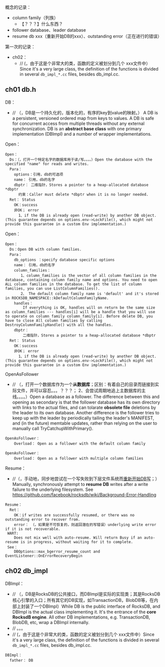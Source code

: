 



概念的记录：

- column family（列族）
  - 【？？？】什么东西？
- follower database、leader database
- resume db xxx（重新开始DB的xxx）、outstanding error（正在进行的错误）



第一次的记录：

- ch02：
  - // (，由于这是个非常大的类，函数的定义被划分到几个 xxx文件中）Since it's a very large class, the definition of the functions is divided in several `db_impl_*.cc` files, besides db_impl.cc.





## ch01 db.h

DB：

- // （，DB是一个持久化的，版本化的，有序的key到value的映射。） A DB is a persistent, versioned ordered map from keys to values. A DB is safe for concurrent access from multiple threads without any external synchronization. DB is an **abstract base class** with one primary implementation (DBImpl) and a number of wrapper implementations.

Open：

```
Open：
  Ds：（，打开一个特定名字的数据库用于读/写。。。。）Open the database with the specified "name" for reads and writes. 
  Para：
    options：引用，db的可选项
    name： 引用，db的名字
    dbptr： 二维指针，Stores a pointer to a heap-allocated database *dbptr 
      约束：Caller must delete *dbptr when it is no longer needed.
  Ret： Status
    OK：success
    非OK； error
      1、if the DB is already open (read-write) by another DB object. (This guarantee depends on options.env->LockFile(), which might not provide this guarantee in a custom Env implementation.)
```

Open：

```
Open：
  Ds：Open DB with column families.
  Para：
    db_options ：specify database specific options
    name： 引用，db的名字
    column_families： 
       1、column_families is the vector of all column families in the database, containing column family name and options. You need to open ALL column families in the database. To get the list of column families, you can use ListColumnFamilies().
       2、 The default column family name is 'default' and it's stored in ROCKSDB_NAMESPACE::kDefaultColumnFamilyName.
    handles：
    	If everything is OK, handles will on return be the same size as column_families --- handles[i] will be a handle that you will use to operate on column family column_family[i]. Before delete DB, you have to close All column families by calling DestroyColumnFamilyHandle() with all the handles.
    dbptr： 
    	二维指针，Stores a pointer to a heap-allocated database *dbptr 
  Ret： Status
    OK：success
    非OK； error
      1、if the DB is already open (read-write) by another DB object. (This guarantee depends on options.env->LockFile(), which might not provide this guarantee in a custom Env implementation.)
```



OpenAsFollower

- // （，打开一个数据库作为一个**从数据库**；区别：有着自己的目录而链接到实际文件，并可以容忍。。。？？？；  2、会尝试周期地追上主数据库的主线。。。。）Open a database as a follower. The difference between this and opening as secondary is that the follower database has its own directory with links to the actual files, and can tolarate **obsolete file** deletions by the leader to its own database. Another difference is the follower tries to keep up with the leader by periodically tailing the leader's MANIFEST, and (in the future) memtable updates, rather than relying on the user to manually call TryCatchupWithPrimary().

```
OpenAsFollower：
	Overload： Open as a follower with the default column family

OpenAsFollower：
	Overload： Open as a follower with multiple column families
```





Resume：

- //（，手动地，同步地尝试在一个写失败到下层文件系统而<u>重新开始DB写</u>；） Manually, synchronously attempt to **resume DB** writes after a write failure to the underlying filesystem. See https://github.com/facebook/rocksdb/wiki/Background-Error-Handling

```
Resume：
  Ret：
    OK：if writes are successfully resumed, or there was no outstanding error to recover from.
    error： （，如果是不可恢复的，则返回潜在的写错误）underlying write error if it is not recoverable.
 WART: 
 	Does not mix well with auto-resume. Will return Busy if an auto-resume is in progress, without waiting for it to complete. 
 See：
 	DBOptions::max_bgerror_resume_count and EventListener::OnErrorRecoveryBegin
```



## ch02  db_impl

DBImpl：

- // （，DB是RocksDB的公共接口，而DBImpl是实际的实现类；其是RocksDB核心引擎的入口；所有其它的DB实现，如TransactionDB，BlobDB等，在内部上封装了一个DBImpl）While DB is the public interface of RocksDB, and DBImpl is the actual class implementing it. It's the entrance of the **core RocksdB engine**. All other DB implementations, e.g. TransactionDB, BlobDB, etc, wrap a DBImpl internally.
- // 。。。
- // (，由于这是个非常大的类，函数的定义被划分到几个 xxx文件中）Since it's a very large class, the definition of the functions is divided in several `db_impl_*.cc` files, besides db_impl.cc.

```
DBImpl：
  father： DB
```

